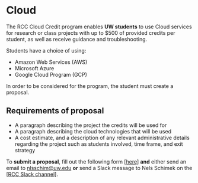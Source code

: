 # Cloud

The RCC Cloud Credit program enables **UW students** to use Cloud services for research or class projects with up to $500 of provided credits per student, as well as receive guidance and troubleshooting.

Students have a choice of using:

- Amazon Web Services (AWS)
- Microsoft Azure
- Google Cloud Program (GCP)

In order to be considered for the program, the student must create a proposal.

## Requirements of proposal

- A paragraph describing the project the credits will be used for
- A paragraph describing the cloud technologies that will be used
- A cost estimate, and a description of any relevant administrative details regarding the project such as students involved, time frame, and exit strategy

 To **submit a proposal**, fill out the following form [[here]](https://forms.gle/d4wnSHW7pEo4baCz5) **and** either send an email to <nlsschim@uw.edu> **or** send a Slack message to Nels Schimek on the [[RCC Slack channel]](https://uw-rcc.slack.com).
